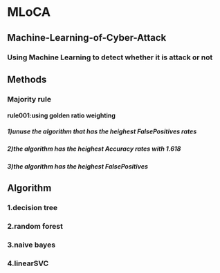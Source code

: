 # MLoCA
## Machine-Learning-of-Cyber-Attack
### Using Machine Learning to detect whether it is attack or not

## Methods
### Majority rule
#### rule001:using golden ratio weighting 
##### 1)unuse the algorithm that has the heighest FalsePositives rates
##### 2)the algorithm has the heighest Accuracy rates with 1.618
##### 3)the algorithm has the heighest FalsePositives



## Algorithm
### 1.decision tree
### 2.random forest
### 3.naive bayes
### 4.linearSVC

##
